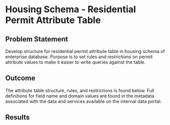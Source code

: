 # Housing Schema - Residential Permit Attribute Table

## Problem Statement
Develop structure for residential permit attribute table in housing schema of enterprise database. Purpose is to set rules and restrictions on permit attribute values to make it easier to write queries against the table.

## Outcome
The attribute table structure, rules, and restrictions is found below. Full definitions for field name and domain values are found in the metadata associated with the data and services available on the internal data portal.

## Results
